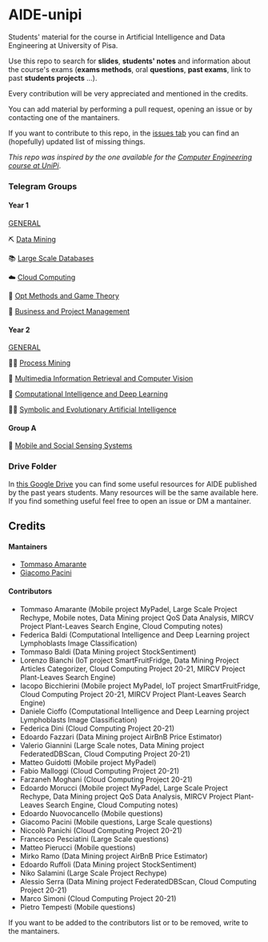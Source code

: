 # AIDE-unipi
Students' material for the course in Artificial Intelligence and Data Engineering at University of Pisa. 

Use this repo to search for **slides**, **students' notes** and information about the course's exams 
(**exams methods**, oral **questions**, **past exams**, link to past **students projects** ...).

Every contribution will be very appreciated and mentioned in the credits.

You can add material by performing a pull request, opening an issue or by contacting one of the mantainers.

If you want to contribute to this repo, in the [issues tab](https://github.com/Ruggero1912/AIDE-unipi/issues) you can find an (hopefully) updated list of missing things.

*This repo was inspired by the one available for the [Computer Engineering course at UniPi](https://github.com/Guray00/IngegneriaInformatica)*.

### Telegram Groups

#### Year 1

[GENERAL](https://t.me/joinchat/A6S5hhOKF64s62zf2kJIxQ)

⛏️ [Data Mining](https://t.me/UNIPI_data_mining)

📚 [Large Scale Databases](https://t.me/UNIPI_large_scale_databases)

☁️ [Cloud Computing](https://t.me/UNIPI_cloud_computing)

🎲 [Opt Methods and Game Theory](https://t.me/UNIPI_optimization_methods)

🤑 [Business and Project Management](https://t.me/UNIPI_business_and_project_mngmt)

#### Year 2

[GENERAL](https://t.me/joinchat/A6S5hhyC7W9T28egM9xg_w)

👷‍♂️ [Process Mining](https://t.me/UNIPI_process_mining)

🤖 [Multimedia Information Retrieval and Computer Vision](https://t.me/UNIPI_multimedia_inf_retr_and_cv)

🧠 [Computational Intelligence and Deep Learning](https://t.me/UNIPI_comp_intell_and_deep_lrnin)

🧞‍♂️ [Symbolic and Evolutionary Artificial Intelligence](https://t.me/joinchat/2-g7AnXa-WExNjZk)

#### Group A
📱 [Mobile and Social Sensing Systems](https://t.me/+KM4Wu6hEQIViYTY0)

### Drive Folder

In [this Google Drive](https://drive.google.com/drive/folders/1KXbnC2i5qp07MMgn_M4PpvG5CUI5IsAz) you can find some useful resources for AIDE published by the past years students. Many resources will be the same available here. If you find something useful feel free to open an issue or DM a mantainer.

## Credits

#### Mantainers
- [Tommaso Amarante](https://github.com/TommyTheHuman)
- [Giacomo Pacini](https://github.com/Ruggero1912)

#### Contributors
- Tommaso Amarante (Mobile project MyPadel, Large Scale Project Rechype, Mobile notes, Data Mining project QoS Data Analysis, MIRCV Project Plant-Leaves Search Engine, Cloud Computing notes)
- Federica Baldi (Computational Intelligence and Deep Learning project Lymphoblasts Image Classification)
- Tommaso Baldi (Data Mining project StockSentiment)
- Lorenzo Bianchi (IoT project SmartFruitFridge, Data Mining Project Articles Categorizer, Cloud Computing Project 20-21, MIRCV Project Plant-Leaves Search Engine)
- Iacopo Bicchierini (Mobile project MyPadel, IoT project SmartFruitFridge, Cloud Computing Project 20-21, MIRCV Project Plant-Leaves Search Engine)
- Daniele Cioffo (Computational Intelligence and Deep Learning project Lymphoblasts Image Classification)
- Federica Dini (Cloud Computing Project 20-21)
- Edoardo Fazzari (Data Mining project AirBnB Price Estimator)
- Valerio Giannini (Large Scale notes, Data Mining project FederatedDBScan, Cloud Computing Project 20-21)
- Matteo Guidotti (Mobile project MyPadel)
- Fabio Malloggi (Cloud Computing Project 20-21)
- Farzaneh Moghani (Cloud Computing Project 20-21)
- Edoardo Morucci (Mobile project MyPadel, Large Scale Project Rechype, Data Mining project QoS Data Analysis, MIRCV Project Plant-Leaves Search Engine, Cloud Computing notes)
- Edoardo Nuovocancello (Mobile questions)
- Giacomo Pacini (Mobile questions, Large Scale questions)
- Niccolò Panichi (Cloud Computing Project 20-21)
- Francesco Pesciatini (Large Scale questions)
- Matteo Pierucci (Mobile questions)
- Mirko Ramo (Data Mining project AirBnB Price Estimator)
- Edoardo Ruffoli (Data Mining project StockSentiment)
- Niko Salamini (Large Scale Project Rechype)
- Alessio Serra (Data Mining project FederatedDBScan, Cloud Computing Project 20-21)
- Marco Simoni (Cloud Computing Project 20-21)
- Pietro Tempesti (Mobile questions)


If you want to be added to the contributors list or to be removed,
 write to the mantainers.
